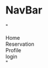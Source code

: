 # NavBar
"<div fxLayoutAlign="space-between">
  <div fxLayout>
    <div>Home</div>
    <div>Reservation</div>
  </div>
  <div fxLayout>
    <div>Profile</div>
    <div>login</div>
  </div>
</div>"
